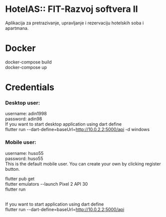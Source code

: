 # HotelAS:: FIT-Razvoj softvera II
Aplikacija za pretrazivanje, upravljanje i rezervaciju hotelskih soba i apartmana.  

# Docker

   docker-compose build <br>
   docker-compose up

# Credentials

### Desktop user:
  username: adin1998                                                                                                                                              
  password: adin98
<br>
   If you want to start desktop application using dart define <br>
 flutter run --dart-define=baseUrl=http://10.0.2.2:5000/api -d windows<br>

  
### Mobile user:
  username: huso55                                                                                                                                                     
  password: huso55<br>
  This is the default mobile user. You can create your own by clicking register button.
   
  
  flutter pub get                                                                                                                                                       
  flutter emulators --launch Pixel 2 API 30                                                                                                                         
  flutter run <br> 
  <br>
  
  If you want to start application using dart define <br>
 flutter run --dart-define=baseUrl=http://10.0.2.2:5000/api <br>



